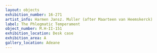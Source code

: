 ```yaml
---
layout: objects
exhibition_number: 16-271
artist_info: Harmen Jansz. Muller (after Maarteen van Heemskerck)
label: The Phlegmatic Temperament
object_number: M.H-II-151
exhibition_location: Desk case 
exhibition_area: A
gallery_location: Adeane
---
```

